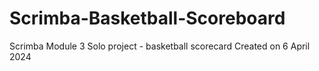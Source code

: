 # Scrimba-Basketball-Scoreboard

Scrimba Module 3 Solo project - basketball scorecard
Created on 6 April 2024
